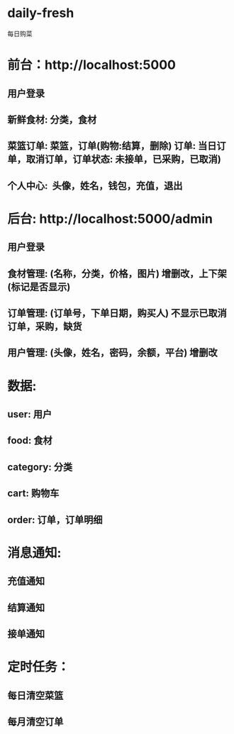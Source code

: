 # daily-fresh
每日购菜

# 前台：http://localhost:5000
## 用户登录
## 新鲜食材: 分类，食材
## 菜篮订单: 菜篮，订单(购物:结算，删除) 订单: 当日订单，取消订单，订单状态: 未接单，已采购，已取消)
## 个人中心:  头像，姓名，钱包，充值，退出

# 后台: http://localhost:5000/admin
## 用户登录
## 食材管理: (名称，分类，价格，图片) 增删改，上下架(标记是否显示)
## 订单管理: (订单号，下单日期，购买人) 不显示已取消订单，采购，缺货
## 用户管理: (头像，姓名，密码，余额，平台) 增删改

# 数据:
## user: 用户
## food: 食材
## category: 分类
## cart: 购物车
## order: 订单，订单明细

# 消息通知:
## 充值通知
## 结算通知
## 接单通知

# 定时任务：
## 每日清空菜篮
## 每月清空订单
